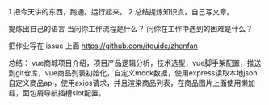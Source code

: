 1.把今天讲的东西，跑通。运行起来。
2.总结提炼知识点，自己写文章。

提炼出自己的语言
当问你工作流程是什么？
问你在工作中遇到的困难是什么？

把作业写在 issue 上面
https://github.com/itguide/zhenfan

总结：
vue商城项目介绍，项目产品逻辑分析，技术选型，vue脚手架配置，推送到git仓库，vue商品列表初始化，自定义mock数据，使用express读取本地json自定义商品api，使用axios请求，并且渲染商品列表，在商品图片上面使用懒加载，面包屑导航插槽slot配置。


